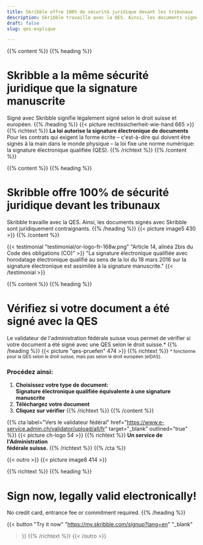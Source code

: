 ```yaml
---
title: Skribble offre 100% de sécurité juridique devant les tribunaux
description: Skribble travaille avec la QES. Ainsi, les documents signés avec Skribble sont juridiquement contraignants.
draft: false
slug: qes-explique

---
```


{{% content %}}
{{% heading %}}
# Skribble a la même sécurité juridique que la signature manuscrite
Signé avec Skribble signifie légalement signé selon le droit suisse et européen.
{{% /heading %}}
{{< picture rechtssicherheit-wie-hand 665 >}}
{{% richtext %}}
**La loi autorise la signature électronique de documents**<br>
Pour les contrats qui exigent la forme écrite – c'est-à-dire qui doivent être signés à la main dans le monde physique – la loi fixe une norme numérique: la signature électronique qualifiée (QES).
{{% /richtext %}}
{{% /content %}}

[//]: # (--------------------------------------------------------------------------------------------------------------)

{{% content %}}
{{% heading %}}
# Skribble offre 100% de sécurité juridique devant les tribunaux
Skribble travaille avec la QES. Ainsi, les documents signés avec Skribble sont juridiquement contraignants.
{{% /heading %}}
{{< picture image5 430 >}}
{{% /content %}}

[//]: # (--------------------------------------------------------------------------------------------------------------)

{{< testimonial "testimonial/or-logo-fr-168w.png" "Article 14, alinéa 2bis du Code des obligations (CO)" >}}
"La signature électronique qualifiée avec horodatage électronique qualifié au sens de la loi du 18 mars 2016 sur la signature électronique est assimilée à la signature manuscrite."
{{< /testimonial >}}

[//]: # (--------------------------------------------------------------------------------------------------------------)

{{% content %}}
{{% heading %}}
# Vérifiez si votre document a été signé avec la QES
Le validateur de l'administration fédérale suisse vous permet de vérifier si votre document a été signé avec une QES selon le droit suisse.*
{{% /heading %}}
{{< picture "qes-pruefen" 474 >}}
{{% richtext %}}
<small>* fonctionne pour la QES selon le droit suisse, mais pas selon le droit européen (eIDAS).</small>
### Procédez ainsi:
1. **Choisissez votre type de document: <br class="hide-for-mobile">Signature électronique qualifiée équivalente à une signature manuscrite**
2. **Téléchargez votre document**
3. **Cliquez sur vérifier**
{{% /richtext %}}
{{% /content %}}

{{% cta
  label="Vers le validateur fédéral"
  href="https://www.e-service.admin.ch/validator/upload/all/fr"
  target="_blank"
  outlined="true"
%}}
{{< picture ch-logo 54 >}}
{{% richtext %}}
**Un service de l'Administration <br class="hide-for-mobile">fédérale suisse.**
{{% /richtext %}}
{{% /cta %}}

[//]: # (--------------------------------------------------------------------------------------------------------------)

{{< outro >}}
{{< picture image8 414 >}}

{{% richtext %}}
{{% heading %}}
# Sign now, legally valid electronically!
No credit card, entrance fee or commitment required.
{{% /heading %}}

{{< button
  "Try it now"
  "https://my.skribble.com/signup?lang=en"
  "_blank"
>}}
{{% /richtext %}}
{{< /outro >}}